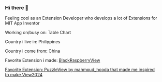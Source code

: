 ### Hi there 👋

Feeling cool as an Extension Developer who develops a lot of Extensions for MIT App Inventor

Working on/busy on: Table Chart

Country i live in: Philippines

Country i come from: China

Favorite Extension i made: <a href="https://github.com/bextdev797/BlackRaspberryViewAI2/releases/download/2/com.brandonang.blackraspberryview.aix">BlackRaspberryView

Favorite Extension: PuzzleView by mahmoud_hooda that made me inspired to make View2024
